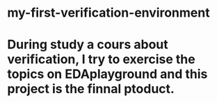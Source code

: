 # my-first-verification-environment
# During study a cours about verification, I try to exercise the topics on EDAplayground and this project is the finnal ptoduct.
